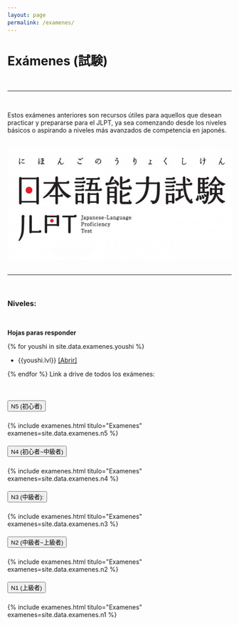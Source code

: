 ```yaml
---
layout: page
permalink: /examenes/
---
```


# Exámenes (試験)

<br>

---

<br>

 Estos exámenes anteriores son recursos útiles para aquellos que desean practicar y prepararse para el JLPT, ya sea comenzando desde los niveles básicos o aspirando a niveles más avanzados de competencia en japonés.

<br>

<div class="container">
  <div class="row justify-content-center">
    <div class="col-md-6">
      <img src="/img/jlpt.jpg" alt="Descripción de la imagen" class="img-fluid">
    </div>
  </div>
</div>


<br>

---

<br>

### Niveles: 

<br>

**Hojas paras responder**

{% for youshi in site.data.examenes.youshi %}

- {{youshi.lvl}} <a href="{{youshi.link}}" class="fuente text-info" target="_blank"> [Abrir]</a> 

{% endfor %}
Link a drive de todos los exámenes:

<br>

<div id="accordion">
    <div class="card acordeon border">
    <div class="card-header" id="heading5">
      <h5 class="mb-0">
        <button class="btn btn-link fuente n5" data-toggle="collapse" data-target="#collapse5" aria-expanded="true" aria-controls="collapse5">
          N5 (初心者)
        </button>
      </h5>
    </div>
    <div id="collapse5" class="collapse show" aria-labelledby="heading5 data-parent=" data-parent="#accordion">
      <div class="card-body">
          {% include examenes.html titulo="Examenes" examenes=site.data.examenes.n5 %}
      </div>
    </div>
  </div>
    <div class="card acordeon border">
    <div class="card-header" id="heading4">
      <h5 class="mb-0">
        <button class="btn btn-link fuente n4" data-toggle="collapse" data-target="#collapse4" aria-expanded="false" aria-controls="collapse4">
          N4 (初心者~中級者)
        </button>
      </h5>
    </div>
    <div id="collapse4" class="collapse" aria-labelledby="heading4" data-parent="#accordion">
      <div class="card-body">
            {% include examenes.html titulo="Examenes" examenes=site.data.examenes.n4 %}
      </div>
    </div>
  </div>
  <div class="card acordeon border">
    <div class="card-header" id="heading3">
      <h5 class="mb-0">
        <button class="btn btn-link fuente n3" data-toggle="collapse" data-target="#collapse3" aria-expanded="false" aria-controls="collapse3">
          N3 (中級者):
        </button>
      </h5>
    </div>
    <div id="collapse3" class="collapse" aria-labelledby="heading3" data-parent="#accordion">
      <div class="card-body">
            {% include examenes.html titulo="Examenes" examenes=site.data.examenes.n3 %}
      </div>
    </div>
  </div>
  <div class="card acordeon border">
    <div class="card-header" id="heading2">
      <h5 class="mb-0">
        <button class="btn btn-link collapsed fuente n2" data-toggle="collapse" data-target="#collapse2" aria-expanded="false" aria-controls="collapse2">
          N2 (中級者~上級者)
        </button>
      </h5>
    </div>
    <div id="collapse2" class="collapse" aria-labelledby="heading2" data-parent="#accordion">
      <div class="card-body">
            {% include examenes.html titulo="Examenes" examenes=site.data.examenes.n2 %}
      </div>
    </div>
  </div>
  <div class="card acordeon border">
    <div class="card-header" id="headingThree">
      <h5 class="mb-0">
        <button class="btn btn-link collapsed fuente jyokyu" data-toggle="collapse" data-target="#collapse1" aria-expanded="false" aria-controls="collapse1">
          N1 (上級者)
        </button>
      </h5>
    </div>
    <div id="collapse1" class="collapse" aria-labelledby="heading1" data-parent="#accordion">
      <div class="card-body">
            {% include examenes.html titulo="Examenes" examenes=site.data.examenes.n1 %}
      </div>
    </div>
  </div>
</div>

